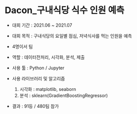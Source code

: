 # Dacon_구내식당 식수 인원 예측

- 대회 기간 : 2021.06 ~ 2021.07
- 대회 목적 : 구내식당의 요일별 점심, 저녁식사를 먹는 인원을 예측
- 4명이서 팀
- 역할 : 데이터전처리, 시각화, 분석, 제출
- 사용 툴 : Python / Jupyter
- 사용 라이브러리 및 알고리즘 
  1. 시각화 : matplotlib, seaborn 
  2. 분석 : sklearn(GradientBoostingRegressor)

- 결과 : 91등 / 480팀 참가
